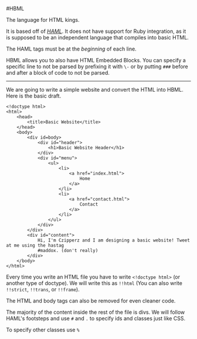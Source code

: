 #HBML

The language for HTML kings.

It is based off of [*HAML*](http://haml.info/). It does not have support for Ruby integration, as it is supposed to be an independent language that compiles into basic HTML.

The HAML tags must be at the *beginning* of each line.

HBML allows you to also have HTML Embedded Blocks. You can specify a specific line to not be parsed by prefixing it with `\-` or by putting `###` before and after a block of code to not be parsed.

----------------------------

We are going to write a simple website and convert the HTML into HBML.
Here is the basic draft.

	<!doctype html>
	<html>
		<head>
			<title>Basic Website</title>
		</head>
		<body>
			<div id=body>
				<div id="header">
					<h1>Basic Website Header</h1>
				</div>
				<div id="menu">
					<ul>
						<li>
							<a href="index.html">
								Home
							</a>
						</li>
						<li>
							<a href="contact.html">
								Contact
							</a>
						</li>
					</ul>
				</div>
			</div>
			<div id="content">
				Hi, I'm Czipperz and I am designing a basic website! Tweet at me using the hastag
				#maddox. (don't really)
			</div>
		</body>
	</html>

Every time you write an HTML file you have to write `<!doctype html>` (or another type of doctype). We will write this as `!!html` (You can also write `!!strict`, `!!trans`, or `!!frame`).

The HTML and body tags can also be removed for even cleaner code.

The majority of the content inside the rest of the file is divs. We will follow HAML's footsteps and use `#` and `.` to specify ids and classes just like CSS.

To specify other classes use `%` 

